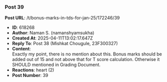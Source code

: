 ### Post 39
**Post URL**: /t/bonus-marks-in-tds-for-jan-25/172246/39
- **ID**: 618268
- **Author**: Naman S.  (namanshyamsukha)
- **Created At**: 2025-04-11T13:02:17.647Z
- **Reply To**: Post 38 (Mishkat Chougule, 23F300327)
- **Content**:  
  Exactly my point, there is no mention about this.
Bonus marks should be added out of 15 and not above that for T score calculation.
Otherwise it SHOULD mentioned in Grading Document.
- **Reactions**: heart (2)
- **Post Number**: 39

